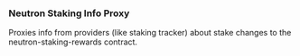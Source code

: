 ### Neutron Staking Info Proxy

Proxies info from providers (like staking tracker) about stake changes to the neutron-staking-rewards contract.
